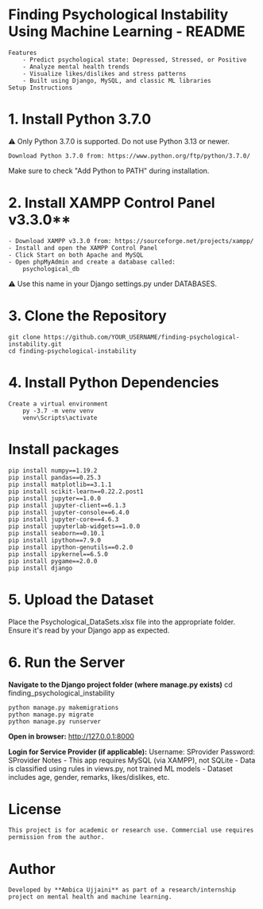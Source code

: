 # Finding Psychological Instability Using Machine Learning - README
    Features
        - Predict psychological state: Depressed, Stressed, or Positive
        - Analyze mental health trends
        - Visualize likes/dislikes and stress patterns
        - Built using Django, MySQL, and classic ML libraries
    Setup Instructions

# 1. Install Python 3.7.0
⚠️ Only Python 3.7.0 is supported. Do not use Python 3.13 or newer.

    Download Python 3.7.0 from: https://www.python.org/ftp/python/3.7.0/

Make sure to check "Add Python to PATH" during installation.

# 2. Install XAMPP Control Panel v3.3.0**
    - Download XAMPP v3.3.0 from: https://sourceforge.net/projects/xampp/
    - Install and open the XAMPP Control Panel
    - Click Start on both Apache and MySQL
    - Open phpMyAdmin and create a database called:
        psychological_db

⚠️ Use this name in your Django settings.py under DATABASES.

# 3. Clone the Repository
    git clone https://github.com/YOUR_USERNAME/finding-psychological-instability.git
    cd finding-psychological-instability

# 4. Install Python Dependencies
    Create a virtual environment
        py -3.7 -m venv venv
        venv\Scripts\activate

# Install packages
    pip install numpy==1.19.2
    pip install pandas==0.25.3
    pip install matplotlib==3.1.1
    pip install scikit-learn==0.22.2.post1
    pip install jupyter==1.0.0
    pip install jupyter-client==6.1.3
    pip install jupyter-console==6.4.0
    pip install jupyter-core==4.6.3
    pip install jupyterlab-widgets==1.0.0
    pip install seaborn==0.10.1
    pip install ipython==7.9.0
    pip install ipython-genutils==0.2.0
    pip install ipykernel==6.5.0
    pip install pygame==2.0.0
    pip install django


# 5. Upload the Dataset
Place the Psychological_DataSets.xlsx file into the appropriate folder.
Ensure it's read by your Django app as expected.

# 6. Run the Server
**Navigate to the Django project folder (where manage.py exists)**
    cd finding_psychological_instability

    python manage.py makemigrations
    python manage.py migrate
    python manage.py runserver

**Open in browser:**
http://127.0.0.1:8000

**Login for Service Provider (if applicable):**
    Username: SProvider
    Password: SProvider
    Notes
    - This app requires MySQL (via XAMPP), not SQLite
    - Data is classified using rules in views.py, not trained ML models
    - Dataset includes age, gender, remarks, likes/dislikes, etc.

# License
    This project is for academic or research use. Commercial use requires permission from the author.

# Author
    Developed by **Ambica Ujjaini** as part of a research/internship project on mental health and machine learning.
